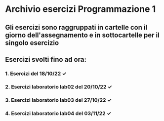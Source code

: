 # Archivio esercizi Programmazione 1

## Gli esercizi sono raggruppati in cartelle con il giorno dell'assegnamento e in sottocartelle per il singolo esercizio

## Esercizi svolti fino ad ora:

### 1. Esercizi del 18/10/22 ✓
### 2. Esercizi laboratorio lab02 del 20/10/22 ✓
### 3. Esercizi laboratorio lab03 del 27/10/22 ✓
### 4. Esercizi laboratorio lab04 del 03/11/22 ✓
